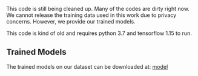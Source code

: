 This code is still being cleaned up. Many of the codes are dirty right now. We cannot release the training data used in this work due to privacy concerns. However, we provide our trained models.

This code is kind of old and requires python 3.7 and tensorflow 1.15 to run.

## Trained Models
The trained models on our dataset can be downloaded at:
[model](https://drive.google.com/file/d/1JX7uaC4dVXdtWVZf1oPpy7EZEaAvMPER/view?usp=drive_link)

